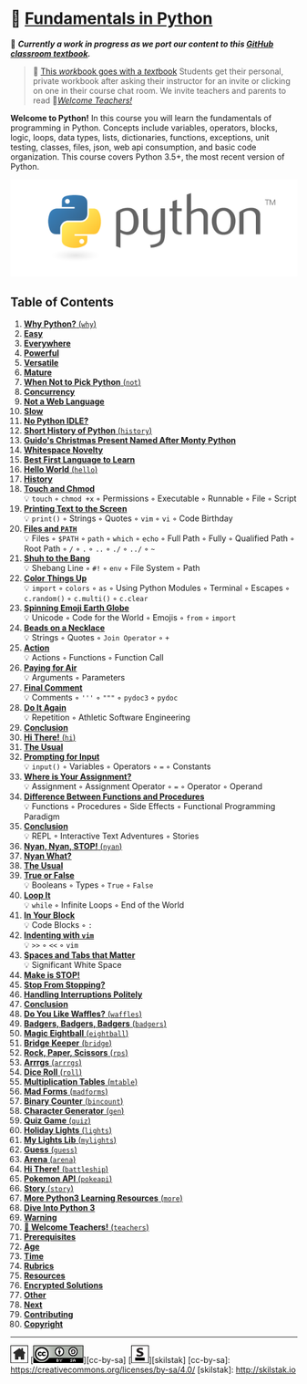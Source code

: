 # 📖 [Fundamentals in Python][work]
[work]: https://github.com/skilstak/pyfun-work/blob/master/README.md

🚧 ***Currently a work in progress as we port our content to this [GitHub
classroom textbook][text-work].***

> 💬 [This *work*book goes with a *text*book][📖]
> Students get their personal, private workbook after asking their
> instructor for an invite or clicking on one in their course chat
> room. We invite teachers and parents to read 
> 🍎[*Welcome Teachers!*][🍎]

**Welcome to Python!** In this course you will learn the fundamentals
of programming in Python. Concepts include variables, operators,
blocks, logic, loops, data types, lists, dictionaries, functions,
exceptions, unit testing, classes, files, json, web api consumption,
and basic code organization. This course covers Python 3.5+, the most
recent version of Python.

![](/assets/python.png)

## Table of Contents

1. [**Why Python?** (`why`)](why/README.md)
  1. [**Easy**](why/README.md#user-content--easy)
  2. [**Everywhere**](why/README.md#user-content--everywhere)
  3. [**Powerful**](why/README.md#user-content--powerful)
  4. [**Versatile**](why/README.md#user-content--versatile)
  5. [**Mature**](why/README.md#user-content--mature)
2. [**When Not to Pick Python** (`not`)](not/README.md)
  1. [**Concurrency**](not/README.md#user-content--concurrency)
  2. [**Not a Web Language**](not/README.md#user-content--not-a-web-language)
  3. [**Slow**](not/README.md#user-content--slow)
  4. [**No Python IDLE?**](not/README.md#user-content--no-python-idle)
3. [**Short History of Python** (`history`)](history/README.md)
  1. [**Guido's Christmas Present Named After Monty Python**](history/README.md#user-content--guidos-christmas-present-named-after-monty-python)
  2. [**Whitespace Novelty**](history/README.md#user-content--whitespace-novelty)
  3. [**Best First Language to Learn**](history/README.md#user-content--best-first-language-to-learn)
4. [**Hello World** (`hello`)](hello/README.md)
  1. [**History**](hello/README.md#user-content--history)
  2. [**Touch and Chmod**](hello/README.md#user-content--touch-and-chmod)
      <br>💡 `touch` ◦ `chmod +x` ◦ Permissions ◦ Executable ◦ Runnable ◦ File ◦ Script
  3. [**Printing Text to the Screen**](hello/README.md#user-content--printing-text-to-the-screen)
      <br>💡 `print()` ◦ Strings ◦ Quotes ◦ `vim` ◦ `vi` ◦ Code Birthday
  4. [**Files and `PATH`**](hello/README.md#user-content--files-and-path)
      <br>💡 Files ◦ `$PATH` ◦ `path` ◦ `which` ◦ `echo` ◦ Full Path ◦ Fully ◦ Qualified Path ◦ Root Path ◦ `/` ◦ `.` ◦ `..` ◦ `./` ◦ `../` ◦ `~`
  5. [**Shuh to the Bang**](hello/README.md#user-content--shuh-to-the-bang)
      <br>💡 Shebang Line ◦ `#!` ◦ `env` ◦ File System ◦ Path
  6. [**Color Things Up**](hello/README.md#user-content--color-things-up)
      <br>💡 `import` ◦ `colors` ◦ `as` ◦ Using Python Modules ◦ Terminal ◦ Escapes ◦ `c.random()` ◦ `c.multi()` ◦ `c.clear`
  7. [**Spinning Emoji Earth Globe**](hello/README.md#user-content--spinning-emoji-earth-globe)
      <br>💡 Unicode ◦ Code for the World ◦ Emojis ◦ `from` ◦ `import`
  8. [**Beads on a Necklace**](hello/README.md#user-content--beads-on-a-necklace)
      <br>💡 Strings ◦ Quotes ◦ `Join Operator` ◦ `+`
  9. [**Action**](hello/README.md#user-content--action)
      <br>💡 Actions ◦ Functions ◦ Function Call
  10. [**Paying for Air**](hello/README.md#user-content--paying-for-air)
      <br>💡 Arguments ◦ Parameters
  11. [**Final Comment**](hello/README.md#user-content--final-comment)
      <br>💡 Comments ◦ `'''` ◦ `"""` ◦ `pydoc3` ◦ `pydoc`
  12. [**Do It Again**](hello/README.md#user-content--do-it-again)
      <br>💡 Repetition ◦ Athletic Software Engineering
  13. [**Conclusion**](hello/README.md#user-content--conclusion)
5. [**Hi There!** (`hi`)](hi/README.md)
  1. [**The Usual**](hi/README.md#user-content--the-usual)
  2. [**Prompting for Input**](hi/README.md#user-content--prompting-for-input)
      <br>💡 `input()` ◦ Variables ◦ Operators ◦ `=` ◦ Constants
  3. [**Where is Your Assignment?**](hi/README.md#user-content--where-is-your-assignment)
      <br>💡 Assignment ◦ Assignment Operator ◦ `=` ◦ Operator ◦ Operand
  4. [**Difference Between Functions and Procedures**](hi/README.md#user-content--difference-between-functions-and-procedures)
      <br>💡 Functions ◦ Procedures ◦ Side Effects ◦ Functional Programming Paradigm
  5. [**Conclusion**](hi/README.md#user-content--conclusion)
      <br>💡 REPL ◦ Interactive Text Adventures ◦ Stories
6. [**Nyan, Nyan, STOP!** (`nyan`)](nyan/README.md)
  1. [**Nyan What?**](nyan/README.md#user-content--nyan-what)
  2. [**The Usual**](nyan/README.md#user-content--the-usual)
  3. [**True or False**](nyan/README.md#user-content--true-or-false)
      <br>💡 Booleans ◦ Types ◦ `True` ◦ `False`
  4. [**Loop It**](nyan/README.md#user-content--loop-it)
      <br>💡 `while` ◦ Infinite Loops ◦ End of the World
  5. [**In Your Block**](nyan/README.md#user-content--in-your-block)
      <br>💡 Code Blocks ◦ `:`
  6. [**Indenting with `vim`**](nyan/README.md#user-content--indenting-with-vim)
      <br>💡 `>>` ◦ `<<` ◦ `vim`
  7. [**Spaces and Tabs that Matter**](nyan/README.md#user-content--spaces-and-tabs-that-matter)
      <br>💡 Significant White Space
  8. [**Make is STOP!**](nyan/README.md#user-content--make-is-stop)
  9. [**Stop From Stopping?**](nyan/README.md#user-content--stop-from-stopping)
  10. [**Handling Interruptions Politely**](nyan/README.md#user-content--handling-interruptions-politely)
  11. [**Conclusion**](nyan/README.md#user-content--conclusion)
7. [**Do You Like Waffles?** (`waffles`)](waffles/README.md)
8. [**Badgers, Badgers, Badgers** (`badgers`)](badgers/README.md)
9. [**Magic Eightball** (`eightball`)](eightball/README.md)
10. [**Bridge Keeper** (`bridge`)](bridge/README.md)
11. [**Rock, Paper, Scissors** (`rps`)](rps/README.md)
12. [**Arrrgs** (`arrrgs`)](arrrgs/README.md)
13. [**Dice Roll** (`roll`)](roll/README.md)
14. [**Multiplication Tables** (`mtable`)](mtable/README.md)
15. [**Mad Forms** (`madforms`)](madforms/README.md)
16. [**Binary Counter** (`bincount`)](bincount/README.md)
17. [**Character Generator** (`gen`)](gen/README.md)
18. [**Quiz Game** (`quiz`)](quiz/README.md)
19. [**Holiday Lights** (`lights`)](lights/README.md)
20. [**My Lights Lib** (`mylights`)](mylights/README.md)
21. [**Guess** (`guess`)](guess/README.md)
22. [**Arena** (`arena`)](arena/README.md)
23. [**Hi There!** (`battleship`)](battleship/README.md)
24. [**Pokemon API** (`pokeapi`)](pokeapi/README.md)
25. [**Story** (`story`)](story/README.md)
26. [**More Python3 Learning Resources** (`more`)](more/README.md)
  1. [**Dive Into Python 3**](more/README.md#user-content--dive-into-python-3)
  2. [**Warning**](more/README.md#user-content--warning)
27. [**🍎 Welcome Teachers!** (`teachers`)](teachers/README.md)
  1. [**Prerequisites**](teachers/README.md#user-content--prerequisites)
  2. [**Age**](teachers/README.md#user-content--age)
  3. [**Time**](teachers/README.md#user-content--time)
  4. [**Rubrics**](teachers/README.md#user-content--rubrics)
  5. [**Resources**](teachers/README.md#user-content--resources)
  6. [**Encrypted Solutions**](teachers/README.md#user-content--encrypted-solutions)
  7. [**Other**](teachers/README.md#user-content--other)
  8. [**Next**](teachers/README.md#user-content--next)
  9. [**Contributing**](teachers/README.md#user-content--contributing)
  10. [**Copyright**](teachers/README.md#user-content--copyright)

[🍎]: https://github.com/skilstak/pyfun/blob/gh-pages/teachers/README.md
[📖]: http://pyfun.skilstak.io
[text-work]: https://blog.skilstak.io/github-as-text-book-and-work-book-828ffada9542#.etr9ts7me

---
[![home](/assets/home-bw.png)](/README.md)
[![cc-by-sa](/assets/cc-by-sa.png)][cc-by-sa]
[![skilstak](/assets/skilstak-logo-bw.png)][skilstak]
[cc-by-sa]: https://creativecommons.org/licenses/by-sa/4.0/
[skilstak]: http://skilstak.io


